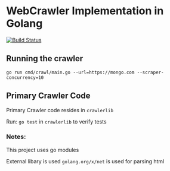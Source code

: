 # WebCrawler Implementation in Golang

[![Build Status](https://travis-ci.com/priteshgudge/webcrawler.svg?branch=master)](https://travis-ci.com/priteshgudge/webcrawler)

## Running the crawler

`go run cmd/crawl/main.go --url=https://mongo.com --scraper-concurrency=10` 

## Primary Crawler Code
Primary Crawler code resides in `crawlerlib`

Run: `go test` in `crawlerlib` to verify tests

### Notes:

This project uses go modules

External libary is used `golang.org/x/net` is used for parsing html
